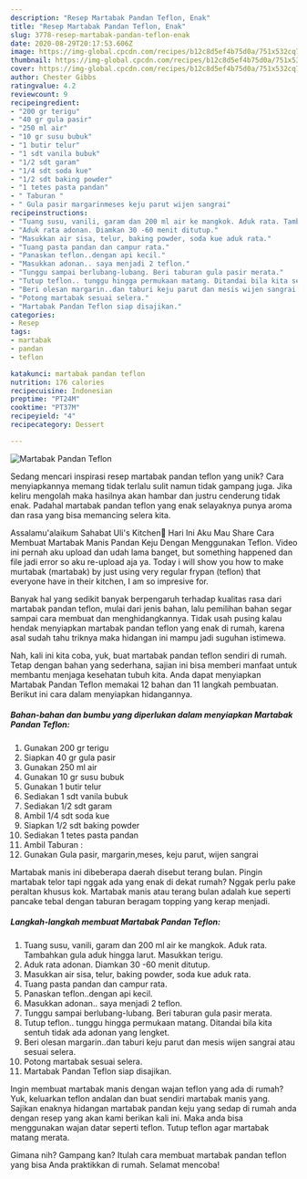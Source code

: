 ```yaml
---
description: "Resep Martabak Pandan Teflon, Enak"
title: "Resep Martabak Pandan Teflon, Enak"
slug: 3778-resep-martabak-pandan-teflon-enak
date: 2020-08-29T20:17:53.606Z
image: https://img-global.cpcdn.com/recipes/b12c8d5ef4b75d0a/751x532cq70/martabak-pandan-teflon-foto-resep-utama.jpg
thumbnail: https://img-global.cpcdn.com/recipes/b12c8d5ef4b75d0a/751x532cq70/martabak-pandan-teflon-foto-resep-utama.jpg
cover: https://img-global.cpcdn.com/recipes/b12c8d5ef4b75d0a/751x532cq70/martabak-pandan-teflon-foto-resep-utama.jpg
author: Chester Gibbs
ratingvalue: 4.2
reviewcount: 9
recipeingredient:
- "200 gr terigu"
- "40 gr gula pasir"
- "250 ml air"
- "10 gr susu bubuk"
- "1 butir telur"
- "1 sdt vanila bubuk"
- "1/2 sdt garam"
- "1/4 sdt soda kue"
- "1/2 sdt baking powder"
- "1 tetes pasta pandan"
- " Taburan "
- " Gula pasir margarinmeses keju parut wijen sangrai"
recipeinstructions:
- "Tuang susu, vanili, garam dan 200 ml air ke mangkok. Aduk rata. Tambahkan gula aduk hingga larut. Masukkan terigu."
- "Aduk rata adonan. Diamkan 30 -60 menit ditutup."
- "Masukkan air sisa, telur, baking powder, soda kue aduk rata."
- "Tuang pasta pandan dan campur rata."
- "Panaskan teflon..dengan api kecil."
- "Masukkan adonan.. saya menjadi 2 teflon."
- "Tunggu sampai berlubang-lubang. Beri taburan gula pasir merata."
- "Tutup teflon.. tunggu hingga permukaan matang. Ditandai bila kita sentuh tidak ada adonan yang lengket."
- "Beri olesan margarin..dan taburi keju parut dan mesis wijen sangrai atau sesuai selera."
- "Potong martabak sesuai selera."
- "Martabak Pandan Teflon siap disajikan."
categories:
- Resep
tags:
- martabak
- pandan
- teflon

katakunci: martabak pandan teflon 
nutrition: 176 calories
recipecuisine: Indonesian
preptime: "PT24M"
cooktime: "PT37M"
recipeyield: "4"
recipecategory: Dessert

---
```



![Martabak Pandan Teflon](https://img-global.cpcdn.com/recipes/b12c8d5ef4b75d0a/751x532cq70/martabak-pandan-teflon-foto-resep-utama.jpg)

Sedang mencari inspirasi resep martabak pandan teflon yang unik? Cara menyiapkannya memang tidak terlalu sulit namun tidak gampang juga. Jika keliru mengolah maka hasilnya akan hambar dan justru cenderung tidak enak. Padahal martabak pandan teflon yang enak selayaknya punya aroma dan rasa yang bisa memancing selera kita.

Assalamu&#39;alaikum Sahabat Uli&#39;s Kitchen🤗 Hari Ini Aku Mau Share Cara Membuat Martabak Manis Pandan Keju Dengan Menggunakan Teflon. Video ini pernah aku upload dan udah lama banget, but something happened dan file jadi error so aku re-upload aja ya. Today i will show you how to make murtabak (martabak) by just using very regular frypan (teflon) that everyone have in their kitchen, I am so impresive for.

Banyak hal yang sedikit banyak berpengaruh terhadap kualitas rasa dari martabak pandan teflon, mulai dari jenis bahan, lalu pemilihan bahan segar sampai cara membuat dan menghidangkannya. Tidak usah pusing kalau hendak menyiapkan martabak pandan teflon yang enak di rumah, karena asal sudah tahu triknya maka hidangan ini mampu jadi suguhan istimewa.


Nah, kali ini kita coba, yuk, buat martabak pandan teflon sendiri di rumah. Tetap dengan bahan yang sederhana, sajian ini bisa memberi manfaat untuk membantu menjaga kesehatan tubuh kita. Anda dapat menyiapkan Martabak Pandan Teflon memakai 12 bahan dan 11 langkah pembuatan. Berikut ini cara dalam menyiapkan hidangannya.

<!--inarticleads1-->

##### Bahan-bahan dan bumbu yang diperlukan dalam menyiapkan Martabak Pandan Teflon:

1. Gunakan 200 gr terigu
1. Siapkan 40 gr gula pasir
1. Gunakan 250 ml air
1. Gunakan 10 gr susu bubuk
1. Gunakan 1 butir telur
1. Sediakan 1 sdt vanila bubuk
1. Sediakan 1/2 sdt garam
1. Ambil 1/4 sdt soda kue
1. Siapkan 1/2 sdt baking powder
1. Sediakan 1 tetes pasta pandan
1. Ambil  Taburan :
1. Gunakan  Gula pasir, margarin,meses, keju parut, wijen sangrai


Martabak manis ini dibeberapa daerah disebut terang bulan. Pingin martabak telor tapi nggak ada yang enak di dekat rumah? Nggak perlu pake peraltan khusus kok. Martabak manis atau terang bulan adalah kue seperti pancake tebal dengan taburan beragam topping yang kerap menjadi. 

<!--inarticleads2-->

##### Langkah-langkah membuat Martabak Pandan Teflon:

1. Tuang susu, vanili, garam dan 200 ml air ke mangkok. Aduk rata. Tambahkan gula aduk hingga larut. Masukkan terigu.
1. Aduk rata adonan. Diamkan 30 -60 menit ditutup.
1. Masukkan air sisa, telur, baking powder, soda kue aduk rata.
1. Tuang pasta pandan dan campur rata.
1. Panaskan teflon..dengan api kecil.
1. Masukkan adonan.. saya menjadi 2 teflon.
1. Tunggu sampai berlubang-lubang. Beri taburan gula pasir merata.
1. Tutup teflon.. tunggu hingga permukaan matang. Ditandai bila kita sentuh tidak ada adonan yang lengket.
1. Beri olesan margarin..dan taburi keju parut dan mesis wijen sangrai atau sesuai selera.
1. Potong martabak sesuai selera.
1. Martabak Pandan Teflon siap disajikan.


Ingin membuat martabak manis dengan wajan teflon yang ada di rumah? Yuk, keluarkan teflon andalan dan buat sendiri martabak manis yang. Sajikan enaknya hidangan martabak pandan keju yang sedap di rumah anda dengan resep yang akan kami berikan kali ini. Maka anda bisa menggunakan wajan datar seperti teflon. Tutup teflon agar martabak matang merata. 

Gimana nih? Gampang kan? Itulah cara membuat martabak pandan teflon yang bisa Anda praktikkan di rumah. Selamat mencoba!
